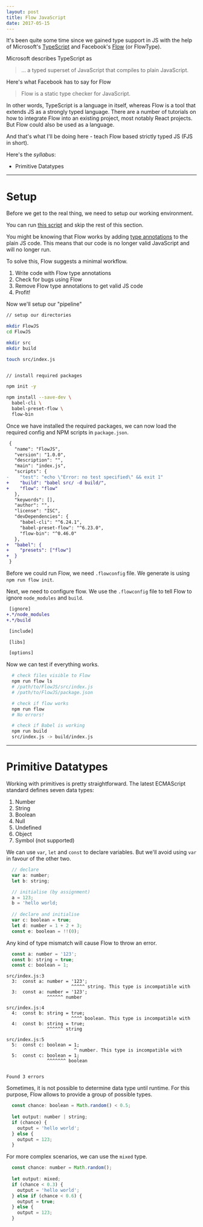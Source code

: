 ```yaml
---
layout: post
title: Flow JavaScript
date: 2017-05-15
---
```


It's been quite some time since we gained type support in JS with the help of Microsoft's [TypeScript] and Facebook's [Flow] (or FlowType).

Microsoft describes TypeScript as

> ... a typed superset of JavaScript that compiles to plain JavaScript.

Here's what Facebook has to say for Flow

> Flow is a static type checker for JavaScript.

In other words, TypeScript is a language in itself, whereas Flow is a tool that extends JS as a strongly typed language.
There are a number of tutorials on how to integrate Flow into an existing project, most notably React projects.
But Flow could also be used as a language.

And that's what I'll be doing here - teach Flow based strictly typed JS (FJS in short).

<!-- preview -->

Here's the *syllabus*:

* Primitive Datatypes

---

# Setup

Before we get to the real thing, we need to setup our working environment.

You can run [this script] and skip the rest of this section.

You might be knowing that Flow works by adding [type annotations] to the plain JS code.
This means that our code is no longer valid JavaScript and will no longer run.

To solve this, Flow suggests a minimal workflow.

1. Write code with Flow type annotations
2. Check for bugs using Flow
3. Remove Flow type annotations to get valid JS code
4. Profit!

Now we'll setup our "pipeline"

```sh
// setup our directories

mkdir FlowJS
cd FlowJS

mkdir src
mkdir build

touch src/index.js


// install required packages

npm init -y

npm install --save-dev \
  babel-cli \
  babel-preset-flow \
  flow-bin
```

Once we have installed the required packages, we can now load the required config and NPM scripts in `package.json`.

```diff
 {
   "name": "FlowJS",
   "version": "1.0.0",
   "description": "",
   "main": "index.js",
   "scripts": {
-    "test": "echo \"Error: no test specified\" && exit 1"
+    "build": "babel src/ -d build/",
+    "flow": "flow"
   },
   "keywords": [],
   "author": "",
   "license": "ISC",
   "devDependencies": {
     "babel-cli": "^6.24.1",
     "babel-preset-flow": "^6.23.0",
     "flow-bin": "^0.46.0"
   },
+  "babel": {
+    "presets": ["flow"]
+  }
 }
```

Before we could run Flow, we need `.flowconfig` file.
We generate is using `npm run flow init`.

Next, we need to configure flow.
We use the `.flowconfig` file to tell Flow to ignore `node_modules` and `build`.

```diff
 [ignore]
+.*/node_modules
+.*/build

 [include]

 [libs]

 [options]
```

Now we can test if everything works.

```sh
  # check files visible to Flow
  npm run flow ls
  # /path/to/FlowJS/src/index.js
  # /path/to/FlowJS/package.json

  # check if flow works
  npm run flow
  # No errors!

  # check if Babel is working
  npm run build
  src/index.js -> build/index.js
```

---

# Primitive Datatypes

Working with primitives is pretty straightforward.
The latest ECMAScript standard defines seven data types:

1. Number
2. String
3. Boolean
4. Null
5. Undefined
6. Object
7. Symbol (not supported)

We can use `var`, `let` and `const` to declare variables.
But we'll avoid using `var` in favour of the other two.

```js
  // declare
  var a: number;
  let b: string;

  // initialise (by assignment)
  a = 123;
  b = 'hello world;
  
  // declare and initialise
  var c: boolean = true;
  let d: number = 1 + 2 + 3;
  const e: boolean = !!(0);
```

Any kind of type mismatch will cause Flow to throw an error.

```js
  const a: number = '123';
  const b: string = true;
  const c: boolean = 1;
```
```
src/index.js:3
  3:  const a: number = '123';
                        ^^^^^ string. This type is incompatible with
  3:  const a: number = '123';
               ^^^^^^ number

src/index.js:4
  4:  const b: string = true;
                        ^^^^ boolean. This type is incompatible with
  4:  const b: string = true;
               ^^^^^^ string

src/index.js:5
  5:  const c: boolean = 1;
                         ^ number. This type is incompatible with
  5:  const c: boolean = 1;
               ^^^^^^^ boolean


Found 3 errors
```

Sometimes, it is not possible to determine data type until runtime.
For this purpose, Flow allows to provide a group of possible types.

```js
  const chance: boolean = Math.random() < 0.5;
  
  let output: number | string;
  if (chance) {
    output = 'hello world';
  } else {
    output = 123;
  }
```

For more complex scenarios, we can use the `mixed` type.

```js
  const chance: number = Math.random();
  
  let output: mixed;
  if (chance < 0.3) {
    output = 'hello world';
  } else if (chance < 0.6) {
    output = true;
  } else {
    output = 123;
  }
```



[TypeScript]: https://www.typescriptlang.org/
[Flow]: https://flow.org/
[this script]: https://gist.github.com/zhirzh/09ab0286ad16e3f6a5876a1f252c2c99
[type annotations]: https://flow.org/en/docs/types/
